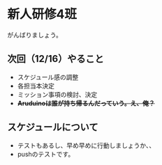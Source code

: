 # 新人研修4班

がんばりましょう。

## 次回（12/16）やること
* スケジュール感の調整
* 各担当本決定
* ミッション事項の検討、決定
* ~~**Aruduinoは誰が持ち帰るんだっていう。え、俺？**~~

## スケジュールについて
* テストもあるし、早め早めに行動しましょうか、、
* pushのテストです。